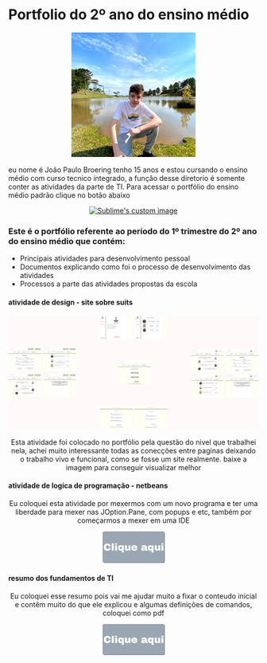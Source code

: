 # Portfolio do 2º ano do ensino médio
<p align="center">
 <img src="imagens/eu.jpeg" width="250">
</p>
eu nome é João Paulo Broering tenho 15 anos e estou cursando o ensino médio com curso tecnico integrado, a função desse diretorio é somente conter as atividades da parte de TI. Para acessar o portfólio do ensino médio padrão clique no botão abaixo

<p align="center">
 <a href="https://sites.google.com/view/portfolio-joao-paulo-broering/in%C3%ADcio"><img src="imagens/Portfólio (1).png" width="250" alt="Sublime's custom image"></a>
</p>

### Este é o portfólio referente ao período do 1º trimestre do 2º ano do ensino médio que contém:
* Principais atividades para desenvolvimento pessoal
* Documentos explicando como foi o processo de desenvolvimento das atividades
* Processos a parte das atividades propostas da escola

#### atividade de design - site sobre suits

<p align="center">
 <img src="design/Suits site.png" width="750">
</p>
<p align="center">
  Esta atividade foi colocado no portfólio pela questão do nivel que trabalhei nela, achei muito interessante todas as conecções entre paginas deixando o trabalho vivo e funcional, como se fosse um site realmente. baixe a imagem para conseguir visualizar melhor
</p>

#### atividade de logica de programação - netbeans

<p align="center">
  Eu coloquei esta atividade por mexermos com um novo programa e ter uma liberdade para mexer nas JOption.Pane, com popups e etc, também por começarmos a mexer em uma IDE
</p>
<p align="center">
 <a href="fundamento_de_ti/JOptionPane.java"><img src="imagens/Clique aqui.png" width="125"></a>
</p>

#### resumo dos fundamentos de TI

<p align="center">
 Eu coloquei esse resumo pois vai me ajudar muito a fixar o conteudo inicial e contêm muito do que ele explicou e algumas definições de comandos, coloquei como pdf
</p>
<p align="center">
 <a href="fundamento_de_ti/Reviso.pdf"><img src="imagens/Clique aqui.png" width="125"></a>
</p>

